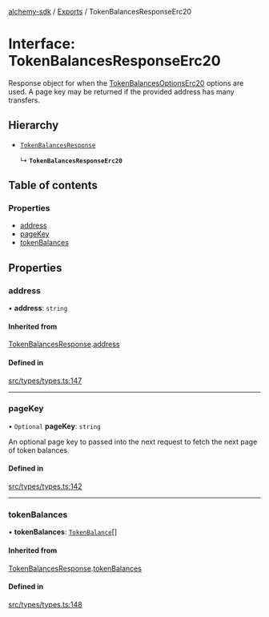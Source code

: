 [alchemy-sdk](../README.md) / [Exports](../modules.md) / TokenBalancesResponseErc20

# Interface: TokenBalancesResponseErc20

Response object for when the [TokenBalancesOptionsErc20](TokenBalancesOptionsErc20.md) options are
used. A page key may be returned if the provided address has many transfers.

## Hierarchy

- [`TokenBalancesResponse`](TokenBalancesResponse.md)

  ↳ **`TokenBalancesResponseErc20`**

## Table of contents

### Properties

- [address](TokenBalancesResponseErc20.md#address)
- [pageKey](TokenBalancesResponseErc20.md#pagekey)
- [tokenBalances](TokenBalancesResponseErc20.md#tokenbalances)

## Properties

### address

• **address**: `string`

#### Inherited from

[TokenBalancesResponse](TokenBalancesResponse.md).[address](TokenBalancesResponse.md#address)

#### Defined in

[src/types/types.ts:147](https://github.com/alchemyplatform/alchemy-sdk-js/blob/dc20ee4/src/types/types.ts#L147)

___

### pageKey

• `Optional` **pageKey**: `string`

An optional page key to passed into the next request to fetch the next page
of token balances.

#### Defined in

[src/types/types.ts:142](https://github.com/alchemyplatform/alchemy-sdk-js/blob/dc20ee4/src/types/types.ts#L142)

___

### tokenBalances

• **tokenBalances**: [`TokenBalance`](../modules.md#tokenbalance)[]

#### Inherited from

[TokenBalancesResponse](TokenBalancesResponse.md).[tokenBalances](TokenBalancesResponse.md#tokenbalances)

#### Defined in

[src/types/types.ts:148](https://github.com/alchemyplatform/alchemy-sdk-js/blob/dc20ee4/src/types/types.ts#L148)
